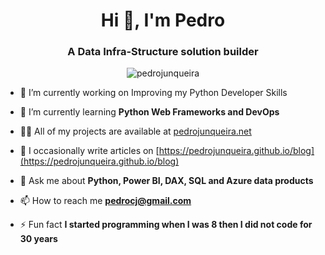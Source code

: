 <h1 align="center">Hi 👋, I'm Pedro</h1>
<h3 align="center">A Data Infra-Structure solution builder</h3>

<p align="center"> <img src="https://komarev.com/ghpvc/?username=pedrojunqueira" alt="pedrojunqueira" /> </p>

- 🔭 I’m currently working on Improving my Python Developer Skills

- 🌱 I’m currently learning **Python Web Frameworks and DevOps**

- 👨‍💻 All of my projects are available at [pedrojunqueira.net](https://pedrojunqueira.net)

- 📝 I occasionally write articles on [https://pedrojunqueira.github.io/blog](https://pedrojunqueira.github.io/blog)

- 💬 Ask me about **Python, Power BI, DAX, SQL and Azure data products**

- 📫 How to reach me **pedrocj@gmail.com**

- ⚡ Fun fact **I started programming when I was 8 then I did not code for 30 years**
